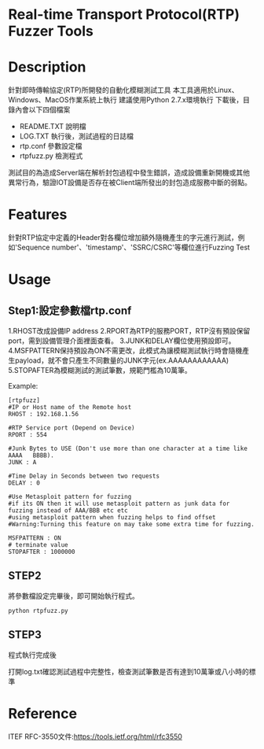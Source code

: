 Real-time Transport Protocol(RTP) Fuzzer Tools 
===


# Description
針對即時傳輸協定(RTP)所開發的自動化模糊測試工具
本工具適用於Linux、Windows、MacOS作業系統上執行
建議使用Python 2.7.x環境執行
下載後，目錄內會以下四個檔案


* README.TXT 說明檔
* LOG.TXT 執行後，測試過程的日誌檔
* rtp.conf 參數設定檔
* rtpfuzz.py 檢測程式


測試目的為造成Server端在解析封包過程中發生錯誤，造成設備重新開機或其他異常行為，驗證IOT設備是否存在被Client端所發出的封包造成服務中斷的弱點。


# Features
針對RTP協定中定義的Header對各欄位增加額外隨機產生的字元進行測試，例如'Sequence number'、'timestamp'、'SSRC/CSRC'等欄位進行Fuzzing Test



# Usage
## Step1:設定參數檔rtp.conf
1.RHOST改成設備IP address
2.RPORT為RTP的服務PORT，RTP沒有預設保留port，需到設備管理介面裡面查看。
3.JUNK和DELAY欄位使用預設即可。
4.MSFPATTERN保持預設為ON不需更改，此模式為讓模糊測試執行時會隨機產生payload，就不會只產生不同數量的JUNK字元(ex.AAAAAAAAAAAA)
5.STOPAFTER為模糊測試的測試筆數，規範門檻為10萬筆。

Example:
```bash=
[rtpfuzz]
#IP or Host name of the Remote host
RHOST : 192.168.1.56

#RTP Service port (Depend on Device)
RPORT : 554

#Junk Bytes to USE (Don't use more than one character at a time like AAAA   BBBB).
JUNK : A

#Time Delay in Seconds between two requests 
DELAY : 0

#Use Metasploit pattern for fuzzing
#if its ON then it will use metasploit pattern as junk data for fuzzing instead of AAA/BBB etc etc
#using metasploit pattern when fuzzing helps to find offset
#Warning:Turning this feature on may take some extra time for fuzzing.

MSFPATTERN : ON
# terminate value
STOPAFTER : 1000000
```


## STEP2
將參數檔設定完畢後，即可開始執行程式。
```
python rtpfuzz.py
```
## STEP3
程式執行完成後

打開log.txt確認測試過程中完整性，檢查測試筆數是否有達到10萬筆或八小時的標準

# Reference
ITEF RFC-3550文件:https://tools.ietf.org/html/rfc3550